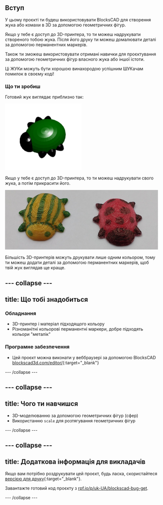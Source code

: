 ## Вступ

У цьому проєкті ти будеш використовувати BlocksCAD для створення жука або комахи в 3D за допомогою геометричних фігур.

Якщо у тебе є доступ до 3D-принтера, то ти можеш надрукувати створеного тобою жука. Після його друку ти можеш домалювати деталі за допомогою перманентних маркерів.

Також ти зможеш використовувати отримані навички для проєктування за допомогою геометричних фігур власного жука або іншої істоти.

Ці ЖУКи можуть бути хорошою винахородою успішним ШУКачам помилок в своєму коді!

### Що ти зробиш

Готовий жук виглядає приблизно так:

![знімок екрана](images/bug-complete.png)

Якщо у тебе є доступ до 3D-принтера, то ти можеш надрукувати свого жука, а потім прикрасити його.

![Завершений проєкт](images/bug-showcase.png)

Більшість 3D-принтерів можуть друкувати лише одним кольором, тому ти можеш додати деталі за допомогою перманентних маркерів, щоб твій жук виглядав ще краще.

--- collapse ---
---
title: Що тобі знадобиться
---

### Обладнання

+ 3D-принтер і матеріал підходящого кольору
+ Різноманітні кольорові перманентні маркери, добре підходять кольори "металік"

### Програмне забезпечення

+ Цей проєкт можна виконати у веббраузері за допомогою BlocksCAD [blockscad3d.com/editor/](https://www.blockscad3d.com/editor){:target="_blank"}

--- /collapse ---

--- collapse ---
---
title: Чого ти навчишся
---

+ 3D-моделюванню за допомогою геометричних фігур (сфер)
+ Використанню `scale` для розтягування геометричних фігур

--- /collapse ---

--- collapse ---
---
title: Додаткова інформація для викладачів
---

Якщо вам потрібно роздрукувати цей проєкт, будь ласка, скористайтеся [версією для друку](https://projects.raspberrypi.org/uk-UA/projects/blockscad-bug/print){:target="_blank"}.

Завантажте готовий код проєкту з [rpf.io/p/uk-UA/blockscad-bug-get](http://rpf.io/p/uk-UA/blockscad-bug-get).

--- /collapse ---
